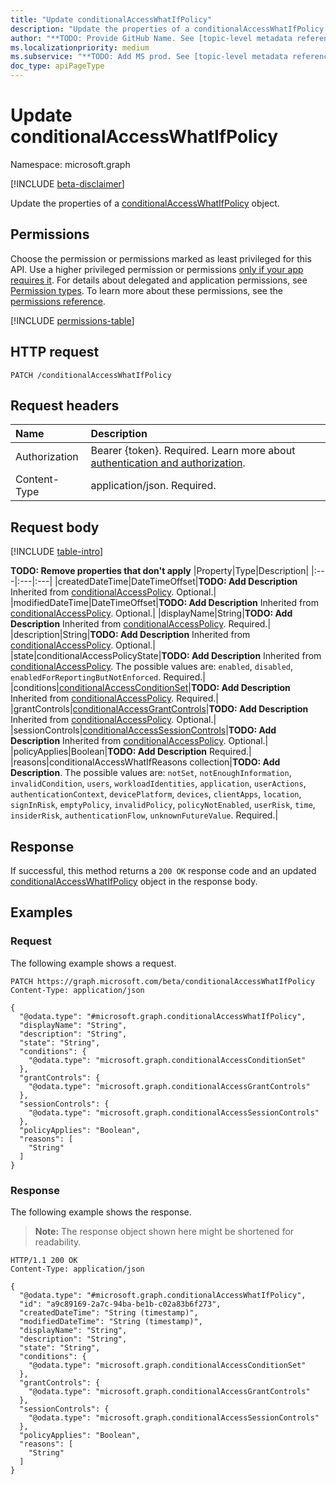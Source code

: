 ```yaml
---
title: "Update conditionalAccessWhatIfPolicy"
description: "Update the properties of a conditionalAccessWhatIfPolicy object."
author: "**TODO: Provide GitHub Name. See [topic-level metadata reference](https://aka.ms/msgo?pagePath=Document-APIs/Guidelines/Metadata)**"
ms.localizationpriority: medium
ms.subservice: "**TODO: Add MS prod. See [topic-level metadata reference](https://aka.ms/msgo?pagePath=Document-APIs/Guidelines/Metadata)**"
doc_type: apiPageType
---
```


# Update conditionalAccessWhatIfPolicy

Namespace: microsoft.graph

[!INCLUDE [beta-disclaimer](../../includes/beta-disclaimer.md)]

Update the properties of a [conditionalAccessWhatIfPolicy](../resources/conditionalaccesswhatifpolicy.md) object.

## Permissions

Choose the permission or permissions marked as least privileged for this API. Use a higher privileged permission or permissions [only if your app requires it](/graph/permissions-overview#best-practices-for-using-microsoft-graph-permissions). For details about delegated and application permissions, see [Permission types](/graph/permissions-overview#permission-types). To learn more about these permissions, see the [permissions reference](/graph/permissions-reference).

<!-- {
  "blockType": "permissions",
  "name": "conditionalaccesswhatifpolicy-update-permissions"
}
-->
[!INCLUDE [permissions-table](../includes/permissions/conditionalaccesswhatifpolicy-update-permissions.md)]

## HTTP request

<!-- {
  "blockType": "ignored"
}
-->
``` http
PATCH /conditionalAccessWhatIfPolicy
```

## Request headers

|Name|Description|
|:---|:---|
|Authorization|Bearer {token}. Required. Learn more about [authentication and authorization](/graph/auth/auth-concepts).|
|Content-Type|application/json. Required.|

## Request body

[!INCLUDE [table-intro](../../includes/update-property-table-intro.md)]


**TODO: Remove properties that don't apply**
|Property|Type|Description|
|:---|:---|:---|
|createdDateTime|DateTimeOffset|**TODO: Add Description** Inherited from [conditionalAccessPolicy](../resources/conditionalaccesspolicy.md). Optional.|
|modifiedDateTime|DateTimeOffset|**TODO: Add Description** Inherited from [conditionalAccessPolicy](../resources/conditionalaccesspolicy.md). Optional.|
|displayName|String|**TODO: Add Description** Inherited from [conditionalAccessPolicy](../resources/conditionalaccesspolicy.md). Required.|
|description|String|**TODO: Add Description** Inherited from [conditionalAccessPolicy](../resources/conditionalaccesspolicy.md). Optional.|
|state|conditionalAccessPolicyState|**TODO: Add Description** Inherited from [conditionalAccessPolicy](../resources/conditionalaccesspolicy.md). The possible values are: `enabled`, `disabled`, `enabledForReportingButNotEnforced`. Required.|
|conditions|[conditionalAccessConditionSet](../resources/conditionalaccessconditionset.md)|**TODO: Add Description** Inherited from [conditionalAccessPolicy](../resources/conditionalaccesspolicy.md). Required.|
|grantControls|[conditionalAccessGrantControls](../resources/conditionalaccessgrantcontrols.md)|**TODO: Add Description** Inherited from [conditionalAccessPolicy](../resources/conditionalaccesspolicy.md). Optional.|
|sessionControls|[conditionalAccessSessionControls](../resources/conditionalaccesssessioncontrols.md)|**TODO: Add Description** Inherited from [conditionalAccessPolicy](../resources/conditionalaccesspolicy.md). Optional.|
|policyApplies|Boolean|**TODO: Add Description** Required.|
|reasons|conditionalAccessWhatIfReasons collection|**TODO: Add Description**. The possible values are: `notSet`, `notEnoughInformation`, `invalidCondition`, `users`, `workloadIdentities`, `application`, `userActions`, `authenticationContext`, `devicePlatform`, `devices`, `clientApps`, `location`, `signInRisk`, `emptyPolicy`, `invalidPolicy`, `policyNotEnabled`, `userRisk`, `time`, `insiderRisk`, `authenticationFlow`, `unknownFutureValue`. Required.|



## Response

If successful, this method returns a `200 OK` response code and an updated [conditionalAccessWhatIfPolicy](../resources/conditionalaccesswhatifpolicy.md) object in the response body.

## Examples

### Request

The following example shows a request.
<!-- {
  "blockType": "request",
  "name": "update_conditionalaccesswhatifpolicy"
}
-->
``` http
PATCH https://graph.microsoft.com/beta/conditionalAccessWhatIfPolicy
Content-Type: application/json

{
  "@odata.type": "#microsoft.graph.conditionalAccessWhatIfPolicy",
  "displayName": "String",
  "description": "String",
  "state": "String",
  "conditions": {
    "@odata.type": "microsoft.graph.conditionalAccessConditionSet"
  },
  "grantControls": {
    "@odata.type": "microsoft.graph.conditionalAccessGrantControls"
  },
  "sessionControls": {
    "@odata.type": "microsoft.graph.conditionalAccessSessionControls"
  },
  "policyApplies": "Boolean",
  "reasons": [
    "String"
  ]
}
```


### Response

The following example shows the response.
>**Note:** The response object shown here might be shortened for readability.
<!-- {
  "blockType": "response",
  "truncated": true
}
-->
``` http
HTTP/1.1 200 OK
Content-Type: application/json

{
  "@odata.type": "#microsoft.graph.conditionalAccessWhatIfPolicy",
  "id": "a9c89169-2a7c-94ba-be1b-c02a83b6f273",
  "createdDateTime": "String (timestamp)",
  "modifiedDateTime": "String (timestamp)",
  "displayName": "String",
  "description": "String",
  "state": "String",
  "conditions": {
    "@odata.type": "microsoft.graph.conditionalAccessConditionSet"
  },
  "grantControls": {
    "@odata.type": "microsoft.graph.conditionalAccessGrantControls"
  },
  "sessionControls": {
    "@odata.type": "microsoft.graph.conditionalAccessSessionControls"
  },
  "policyApplies": "Boolean",
  "reasons": [
    "String"
  ]
}
```

